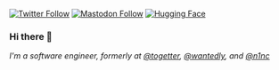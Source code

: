 [![Twitter Follow](https://img.shields.io/twitter/follow/TheGodOfNeet?style=social)](https://twitter.com/TheGodOfNeet)
[![Mastodon Follow](https://img.shields.io/mastodon/follow/76721?domain=https%3A%2F%2Fmastodon.social&style=social)](https://mastodon.social/@neet)
[![Hugging Face](https://img.shields.io/badge/🤗_Hugging_Face-@rigarashi-white)](https://huggingface.co/rigarashi)

### Hi there 👋

_I'm a software engineer, formerly at [@togetter](https://github.com/togetter), [@wantedly](https://github.com/wantedly), and  [@n1nc](https://github.com/n1nc)_

